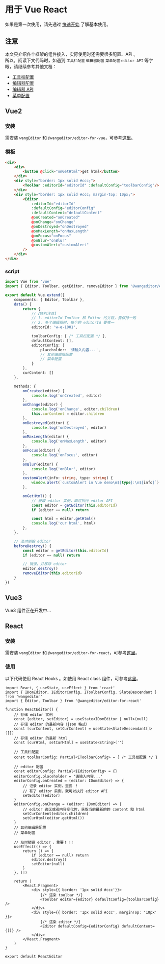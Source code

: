# 用于 Vue React

如果是第一次使用，请先通过 [快速开始](/guide/getting-started.html) 了解基本使用。

## 注意

本文只介绍各个框架的组件接入，实际使用时还需要很多配置、API 。<br>
所以，阅读下文代码时，如遇到 `工具栏配置` `编辑器配置` `菜单配置` `editor API` 等字眼，请继续参考其他文档：
- [工具栏配置](/guide/toolbar-config.html)
- [编辑器配置](/guide/editor-config.html)
- [编辑器 API](/guide/API.html)
- [菜单配置](/guide/menu-config.html)

## Vue2

### 安装

需安装 `wangEditor` 和 `@wangeditor/editor-for-vue`，可参考[这里](/guide/installation.html)。

### 模板

```html
<div>
    <div>
        <button @click="onGetHtml">get html</button>
    </div>
    <div style="border: 1px solid #ccc;">
        <Toolbar :editorId="editorId" :defaultConfig="toolbarConfig"/>
    </div>
    <div style="border: 1px solid #ccc; margin-top: 10px;">
        <Editor
            :editorId="editorId"
            :defaultConfig="editorConfig"
            :defaultContent="defaultContent"
            @onCreated="onCreated"
            @onChange="onChange"
            @onDestroyed="onDestroyed"
            @onMaxLength="onMaxLength"
            @onFocus="onFocus"
            @onBlur="onBlur"
            @customAlert="customAlert"
        />
    </div>
</div>
```

### script

```ts
import Vue from 'vue'
import { Editor, Toolbar, getEditor, removeEditor } from '@wangeditor/editor-for-vue'

export default Vue.extend({
    components: { Editor, Toolbar },
    data() {
        return {
            //【特别注意】
            // 1. editorId Toolbar 和 Editor 的关联，要保持一致
            // 2. 多个编辑器时，每个的 editorId 要唯一
            editorId: 'w-e-1001',

            toolbarConfig: { /* 工具栏配置 */ },
            defaultContent: [],
            editorConfig: {
                placeholder: '请输入内容...',
                // 其他编辑器配置
                // 菜单配置
            }
        },
        curContent: []
    },

    methods: {
        onCreated(editor) {
            console.log('onCreated', editor)
        },
        onChange(editor) {
            console.log('onChange', editor.children)
            this.curContent = editor.children
        },
        onDestroyed(editor) {
            console.log('onDestroyed', editor)
        },
        onMaxLength(editor) {
            console.log('onMaxLength', editor)
        },
        onFocus(editor) {
            console.log('onFocus', editor)
        },
        onBlur(editor) {
            console.log('onBlur', editor)
        },
        customAlert(info: string, type: string) {
            window.alert(`customAlert in Vue demo\n${type}:\n${info}`)
        },

        onGetHtml() {
            // 获取 editor 实例，即可执行 editor API
            const editor = getEditor(this.editorId)
            if (editor == null) return

            const html = editor.getHtml()
            console.log('cur html', html)
        },
    },

    // 及时销毁 editor
    beforeDestroy() {
        const editor = getEditor(this.editorId)
        if (editor == null) return

        // 销毁，并移除 editor
        editor.destroy()
        removeEditor(this.editorId)
    }
})
```

## Vue3

Vue3 组件正在开发中...

## React

### 安装

需安装 `wangEditor` 和 `@wangeditor/editor-for-react`，可参考[这里](/guide/installation.html)。

### 使用

以下代码使用 React Hooks 。如使用 React class 组件，可参考[这里](https://github.com/wangeditor-team/we-2021/blob/main/packages/editor-for-react/example/pages/BasicInClass.tsx)。

```tsx
import React, { useState, useEffect } from 'react'
import { IDomEditor, IEditorConfig, IToolbarConfig, SlateDescendant } from 'wangeditor'
import { Editor, Toolbar } from '@wangeditor/editor-for-react'

function ReactEditor() {
    // 存储 editor 实例
    const [editor, setEditor] = useState<IDomEditor | null>(null)
    // 存储 editor 的最新内容（json 格式）
    const [curContent, setCurContent] = useState<SlateDescendant[]>([])
    // 存储 editor 的最新 html
    const [curHtml, setCurHtml] = useState<string>('')

    // 工具栏配置
    const toolbarConfig: Partial<IToolbarConfig> = { /* 工具栏配置 */ }

    // editor 配置
    const editorConfig: Partial<IEditorConfig> = {}
    editorConfig.placeholder = '请输入内容...'
    editorConfig.onCreated = (editor: IDomEditor) => {
        // 记录 editor 实例，重要 ！
        // 有了 editor 实例，就可以执行 editor API
        setEditor(editor)
    }
    editorConfig.onChange = (editor: IDomEditor) => {
        // editor 选区或者内容变化时，获取当前最新的的 content 和 html
        setCurContent(editor.children)
        setCurHtml(editor.getHtml())
    }
    // 其他编辑器配置
    // 菜单配置

    // 及时销毁 editor ，重要！！！
    useEffect(() => {
        return () => {
            if (editor == null) return
            editor.destroy()
            setEditor(null)
        }
    }, [])

    return (
        <React.Fragment>
            <div style={{ border: '1px solid #ccc'}}>
                {/* 渲染 toolbar */}
                <Toolbar editor={editor} defaultConfig={toolbarConfig} />
            </div>
            <div style={{ border: '1px solid #ccc', marginTop: '10px' }}>
                {/* 渲染 editor */}
                <Editor defaultConfig={editorConfig} defaultContent={[]} />
            </div>
        </React.Fragment>
    )
}

export default ReactEditor
```
